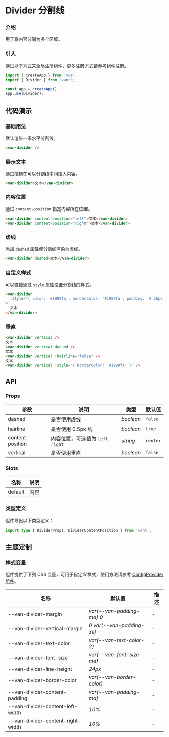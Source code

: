 # Divider 分割线

### 介绍

用于将内容分隔为多个区域。

### 引入

通过以下方式来全局注册组件，更多注册方式请参考[组件注册](#/zh-CN/advanced-usage#zu-jian-zhu-ce)。

```js
import { createApp } from 'vue';
import { Divider } from 'vant';

const app = createApp();
app.use(Divider);
```

## 代码演示

### 基础用法

默认渲染一条水平分割线。

```html
<van-divider />
```

### 展示文本

通过插槽在可以分割线中间插入内容。

```html
<van-divider>文本</van-divider>
```

### 内容位置

通过 `content-position` 指定内容所在位置。

```html
<van-divider content-position="left">文本</van-divider>
<van-divider content-position="right">文本</van-divider>
```

### 虚线

添加 `dashed` 属性使分割线渲染为虚线。

```html
<van-divider dashed>文本</van-divider>
```

### 自定义样式

可以直接通过 `style` 属性设置分割线的样式。

```html
<van-divider
  :style="{ color: '#1989fa', borderColor: '#1989fa', padding: '0 16px' }"
>
  文本
</van-divider>
```

### 垂直

```html
<van-divider vertical />
文本
<van-divider vertical dashed />
文本
<van-divider vertical :hairline="false" />
文本
<van-divider vertical :style="{ borderColor: '#1989fa' }" />
```

## API

### Props

| 参数             | 说明                              | 类型      | 默认值   |
| ---------------- | --------------------------------- | --------- | -------- |
| dashed           | 是否使用虚线                      | _boolean_ | `false`  |
| hairline         | 是否使用 0.5px 线                 | _boolean_ | `true`   |
| content-position | 内容位置，可选值为 `left` `right` | _string_  | `center` |
| vertical         | 是否使用垂直                      | _boolean_ | `false`  |

### Slots

| 名称    | 说明 |
| ------- | ---- |
| default | 内容 |

### 类型定义

组件导出以下类型定义：

```ts
import type { DividerProps, DividerContentPosition } from 'vant';
```

## 主题定制

### 样式变量

组件提供了下列 CSS 变量，可用于自定义样式，使用方法请参考 [ConfigProvider 组件](#/zh-CN/config-provider)。

| 名称                              | 默认值                    | 描述 |
| --------------------------------- | ------------------------- | ---- |
| --van-divider-margin              | _var(--van-padding-md) 0_ | -    |
| --van-divider-vertical-margin     | _0 var(--van-padding-xs)_ | -    |
| --van-divider-text-color          | _var(--van-text-color-2)_ | -    |
| --van-divider-font-size           | _var(--van-font-size-md)_ | -    |
| --van-divider-line-height         | _24px_                    | -    |
| --van-divider-border-color        | _var(--van-border-color)_ | -    |
| --van-divider-content-padding     | _var(--van-padding-md)_   | -    |
| --van-divider-content-left-width  | _10%_                     | -    |
| --van-divider-content-right-width | _10%_                     | -    |
